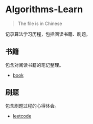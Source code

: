 # Algorithms-Learn

> The file is in Chinese

记录算法学习历程，包括阅读书籍、刷题。

## 书籍

包含对阅读书籍的笔记整理。

- [book](book)

## 刷题

包含刷题过程的心得体会。

- [leetcode](leetcode)